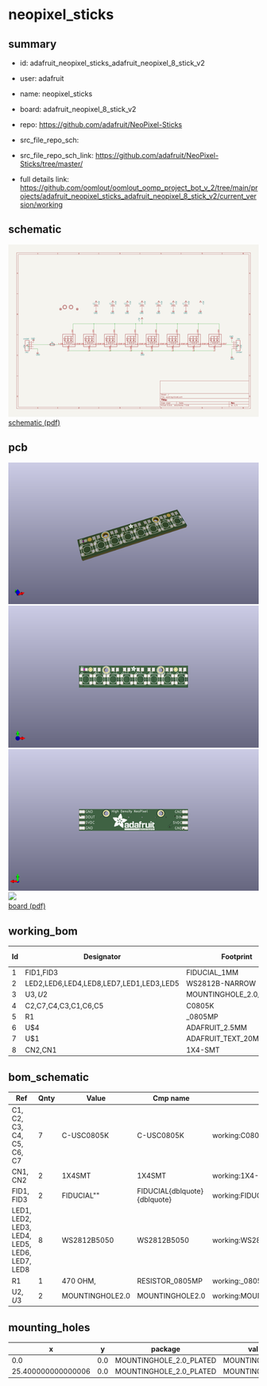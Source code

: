 # neopixel_sticks
 
## summary 
* id: adafruit_neopixel_sticks_adafruit_neopixel_8_stick_v2
* user: adafruit
* name: neopixel_sticks
* board: adafruit_neopixel_8_stick_v2
* repo: https://github.com/adafruit/NeoPixel-Sticks



* src_file_repo_sch: 
* src_file_repo_sch_link: https://github.com/adafruit/NeoPixel-Sticks/tree/master/
* full details link: https://github.com/oomlout/oomlout_oomp_project_bot_v_2/tree/main/projects/adafruit_neopixel_sticks_adafruit_neopixel_8_stick_v2/current_version/working  

## schematic  
![](working_schematic_600.png)  
[schematic (pdf)](working_schematic.pdf)  

## pcb  
![](working_3d_600.png) 
![](working_3d_front_600.png)  
![](working_3d_back_600.png)  
![](working_600.png)  
[board (pdf)](working.pdf)  

## working_bom
| Id | Designator | Footprint | Quantity | Designation | Supplier and ref |  | None | 
| --- | --- | --- | --- | --- | --- | --- | --- | 
| 1 | FID1,FID3 | FIDUCIAL_1MM | 2 | FIDUCIAL" |  |  | [''] | 
| 2 | LED2,LED6,LED4,LED8,LED7,LED1,LED3,LED5 | WS2812B-NARROW | 8 | WS2812B5050 |  |  | [''] | 
| 3 | U$3,U$2 | MOUNTINGHOLE_2.0_PLATED | 2 | MOUNTINGHOLE2.0 |  |  | [''] | 
| 4 | C2,C7,C4,C3,C1,C6,C5 | C0805K | 7 |  |  |  | [''] | 
| 5 | R1 | _0805MP | 1 | 470 OHM, |  |  | [''] | 
| 6 | U$4 | ADAFRUIT_2.5MM | 1 |  |  |  | [''] | 
| 7 | U$1 | ADAFRUIT_TEXT_20MM | 1 |  |  |  | [''] | 
| 8 | CN2,CN1 | 1X4-SMT | 2 | 1X4SMT |  |  | [''] | 


## bom_schematic
| Ref | Qnty | Value | Cmp name | Footprint | Description | Vendor | DNP | 
| --- | --- | --- | --- | --- | --- | --- | --- | 
| C1, C2, C3, C4, C5, C6, C7 | 7 | C-USC0805K | C-USC0805K | working:C0805K |  |  |  | 
| CN1, CN2 | 2 | 1X4SMT | 1X4SMT | working:1X4-SMT |  |  |  | 
| FID1, FID3 | 2 | FIDUCIAL"" | FIDUCIAL{dblquote}{dblquote} | working:FIDUCIAL_1MM |  |  |  | 
| LED1, LED2, LED3, LED4, LED5, LED6, LED7, LED8 | 8 | WS2812B5050 | WS2812B5050 | working:WS2812B |  |  |  | 
| R1 | 1 | 470 OHM, | RESISTOR_0805MP | working:_0805MP |  |  |  | 
| U$2, U$3 | 2 | MOUNTINGHOLE2.0 | MOUNTINGHOLE2.0 | working:MOUNTINGHOLE_2.0_PLATED |  |  |  | 


## mounting_holes
| x | y | package | value | ref | size | 
| --- | --- | --- | --- | --- | --- | 
| 0.0 | 0.0 | MOUNTINGHOLE_2.0_PLATED | MOUNTINGHOLE2.0 | U$2 | m3 | 
| 25.400000000000006 | 0.0 | MOUNTINGHOLE_2.0_PLATED | MOUNTINGHOLE2.0 | U$3 | m3 | 


